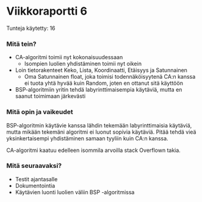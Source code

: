 
# Viikkoraportti 6
Tunteja käytetty: 16

### Mitä tein?

- CA-algoritmi toimii nyt kokonaisuudessaan
  - Isompien luolien yhdistäminen toimii nyt oikein
- Loin tietorakenteet Keko, Lista, Koordinaatti, Etäisyys ja Satunnainen
  - Oma Satunnainen float, joka toimisi todennäköisyytenä CA:n kanssa ei tuota yhtä hyvää kuin Random, joten en ottanut sitä käyttöön
- BSP-algoritmiin yritin tehdä labyrinttimaisempia käytäviä, mutta en saanut toimimaan järkevästi
    
### Mitä opin ja vaikeudet

BSP-algoritmin käytävie kanssa lähdin tekemään labyrinttimaisia käytäviä, mutta mikään tekemäni algoritmi ei luonut sopivia käytäviä. Pitää tehdä vieä yksinkertaisempi yhdistäminen samaan tyyliin kuin CA:n kanssa.

CA-algoritmi kaatuu edelleen isommila arvoilla stack Overflown takia. 

### Mitä seuraavaksi?

- Testit ajantasalle
- Dokumentointia
- Käytävien luonti luolien väliin BSP -algoritmissa
